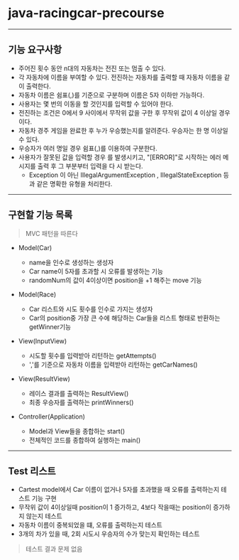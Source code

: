 
# java-racingcar-precourse
***
## 기능 요구사항
- 주어진 횟수 동안 n대의 자동차는 전진 또는 멈출 수 있다.
- 각 자동차에 이름을 부여할 수 있다. 전진하는 자동차를 출력할 때 자동차 이름을 같이 출력한다.
- 자동차 이름은 쉼표(,)를 기준으로 구분하며 이름은 5자 이하만 가능하다.
- 사용자는 몇 번의 이동을 할 것인지를 입력할 수 있어야 한다.
- 전진하는 조건은 0에서 9 사이에서 무작위 값을 구한 후 무작위 값이 4 이상일 경우이다.
- 자동차 경주 게임을 완료한 후 누가 우승했는지를 알려준다. 우승자는 한 명 이상일 수 있다.
- 우승자가 여러 명일 경우 쉼표(,)를 이용하여 구분한다.
- 사용자가 잘못된 값을 입력할 경우 를 발생시키고, "[ERROR]"로 시작하는 에러 메시지를 출력 후 그 부분부터 입력을 다
  시 받는다.
    - Exception 이 아닌 IllegalArgumentException , IllegalStateException 등과 같은 명확한 유형을 처리한다.
***
## 구현할 기능 목록
> MVC 패턴을 따른다


- Model(Car)
    - name을 인수로 생성하는 생성자
    - Car name이 5자를 초과할 시 오류를 발생하는 기능
    - randomNum의 값이 4이상이면 position을 +1 해주는 move 기능
- Model(Race)
    - Car 리스트와 시도 횟수를 인수로 가지는 생성자
    - Car의 position중 가장 큰 수에 해당하는 Car들을 리스트 형태로 반환하는 getWinner기능


- View(InputView)
    - 시도할 횟수를 입력받아 리턴하는 getAttempts()
    - ','를 기준으로 자동차 이름을 입력받아 리턴하는 getCarNames()
- View(ResultView)
    - 레이스 결과를 출력하는 ResultView()
    - 최종 우승자를 출력하는 printWinners()


- Controller(Application)
  - Model과 View들을 종합하는 start()
  - 전체적인 코드를 종합하여 실행하는 main()
---
## Test 리스트
- Cartest model에서 Car 이름이 없거나 5자를 초과했을 때 오류를 출력하는지 테스트 기능 구현
- 무작위 값이 4이상일때 position이 1 증가하고, 4보다 작을때는 position이 증가하지 않는지 테스트
- 자동차 이름이 중복되었을 떄, 오류를 출력하는지 테스트
- 3개의 차가 있을 때, 2회 시도시 우승자의 수가 맞는지 확인하는 테스트
> 테스트 결과 문제 없음
